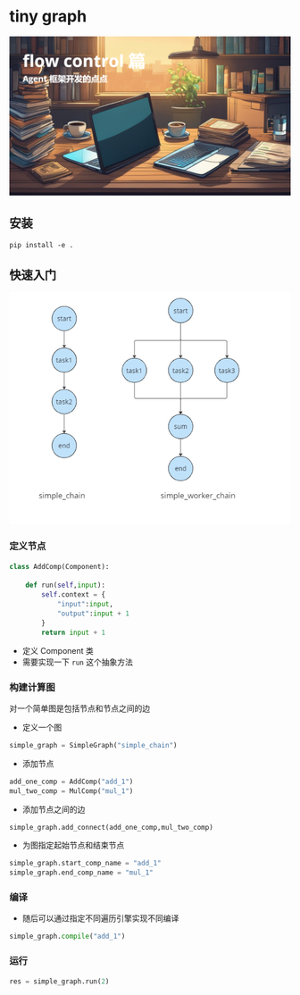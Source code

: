 # tiny graph

![image](https://github.com/zideajang/tiny_graph/blob/main/assets/flow_control.png)

## 安装

```
pip install -e .
```

## 快速入门
![image](https://github.com/zideajang/tiny_graph/blob/main/assets/simple_chain.PNG)

### 定义节点
```python
class AddComp(Component):

    def run(self,input):
        self.context = {
            "input":input,
            "output":input + 1
        }
        return input + 1
```
- 定义 Component 类
- 需要实现一下 `run` 这个抽象方法
### 构建计算图
对一个简单图是包括节点和节点之间的边
- 定义一个图
```python
simple_graph = SimpleGraph("simple_chain")
```
- 添加节点
```python
add_one_comp = AddComp("add_1")
mul_two_comp = MulComp("mul_1")
```
- 添加节点之间的边
```python
simple_graph.add_connect(add_one_comp,mul_two_comp)
```
- 为图指定起始节点和结束节点
```python
simple_graph.start_comp_name = "add_1"
simple_graph.end_comp_name = "mul_1"
```

### 编译
- 随后可以通过指定不同遍历引擎实现不同编译
```python
simple_graph.compile("add_1")
```
### 运行

```python
res = simple_graph.run(2)
```